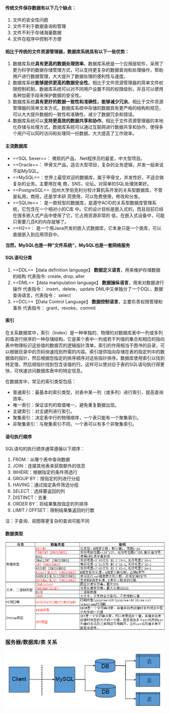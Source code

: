 #### 传统文件保存数据有以下几个缺点：

1. 文件的安全性问题
2. 文件不利于数据查询和管理
3. 文件不利于存储海量数据
4. 文件在程序中控制不方便  



#### 相比于传统的文件资源管理器，数据库系统具有以下一些优势：

1. 数据库系统**具有更高的数据处理效率**。数据库系统是一个应用层软件，采用了更为科学的数据存储管理方式，可以支持更复杂的数据查询和处理操作，帮助用户进行数据管理，大大提升了数据处理的便利性与速度。
2. 数据库系统**能够提供更高的数据安全性**。相比于文件资源管理器的简单文件权限控制机制，数据库系统可以对不同用户设置不同的权限级别，并且可以使用各种加密手段来保护数据的安全性。
3. 数据库系统**具有更好的数据一致性和准确性，能够减少冗余**。相比于文件资源管理器的简单文本方式，数据库系统中存储的数据具有更严格的结构和规范，可以大大提升数据的一致性和准确性，减少了数据冗余和错误。
4. 数据库系统可以**支持更高效的数据共享和协作**。相比于文件资源管理器的本地化存储与处理方式，数据库系统可以通过互联网进行数据共享和协作，使得多个用户可以同时访问和处理同一份数据，大大提高了工作效率。

#### 主流数据库

- ==SQL Sever==： 微软的产品，.Net程序员的最爱，中大型项目。
- ==Oracle==： 甲骨文产品，适合大型项目，复杂的业务逻辑，并发一般来说不如MySQL。
- ==MySQL==：世界上最受欢迎的数据库，属于甲骨文，并发性好，不适合做复杂的业务。主要用在电
  商，SNS，论坛。对简单的SQL处理效果好。
- ==PostgreSQL== :加州大学伯克利分校计算机系开发的关系型数据库，不管是私用，商用，还是学术研
  究使用，可以免费使用，修改和分发。
- ==SQLite==： 是一款轻型的数据库，是遵守ACID的关系型数据库管理系统，它包含在一个相对小的C库
  中。它的设计目标是嵌入式的，而且目前已经在很多嵌入式产品中使用了它，它占用资源非常的
  低，在嵌入式设备中，可能只需要几百K的内存就够了。
- ==H2==： 是一个用Java开发的嵌入式数据库，它本身只是一个类库，可以直接嵌入到应用项目中。  



**当然，MySQL也是一种”文件系统“，MySQL也是一套网络服务**



#### SQL语句分类

1. ==DDL==【data definition language】 **数据定义语言**，用来维护存储数据的结构
   代表指令: create, drop, alter
2. ==DML==【data manipulation language】 **数据操纵语言**，用来对数据进行操作
   代表指令： insert，delete，update
   DML中又单独分了一个DQL，数据查询语言，代表指令： select
3. ==DCL==【Data Control Language】 **数据控制语言**，主要负责权限管理和事务
   代表指令： grant，revoke，commit  



#### 索引

在关系数据库中，索引（Index）是一种单独的、物理的对数据库表中一列或多列的值进行排序的一种存储结构，它是某个表中一列或若干列值的集合和相应的指向表中物理标识这些值的数据页的逻辑指针清单。索引的作用相当于图书的目录，可以根据目录中的页码快速找到所需的内容。索引提供指向存储在表的指定列中的数据值的指针，然后根据您指定的排序顺序对这些指针排序。数据库使用索引以找到特定值，然后顺指针找到包含该值的行。这样可以使对应于表的SQL语句执行得更快，可快速访问数据库表中的特定信息。  

在数据库中，常见的索引类型包括：

- 普通索引：最基本的索引类型，对表中某一列（或多列）进行索引，提高查询效率。
- 唯一索引：保证该列的取值唯一，避免重复数据出现。
- 主键索引：对主键列进行索引。
- 聚集索引：决定表中行的物理顺序，一个表只能有一个聚集索引。
- 非聚集索引：与聚集索引不同，一个表可以有多个非聚集索引。



#### 语句执行顺序

SQL语句的执行顺序通常遵循以下顺序：

1. FROM：从哪个表中查询数据
2. JOIN：连接其他表来获取额外的信息
3. WHERE：根据指定的条件筛选行
4. GROUP BY：按指定的列进行分组
5. HAVING：通过指定条件筛选分组
6. SELECT：选择要返回的列
7. DISTINCT：去重
8. ORDER BY：将结果集按指定的列排序
9. LIMIT / OFFSET：限制结果集返回的行数

注：子查询、视图等更复杂的查询可能不同



#### 数据类型

![image-20230410232910707](./2.%20%E6%95%B0%E6%8D%AE%E5%BA%93%E5%8E%9F%E7%90%86.assets/image-20230410232910707.png)



### 服务器/数据库/表 关系  

![image-20230406205018485](./2.%20%E6%95%B0%E6%8D%AE%E5%BA%93%E5%8E%9F%E7%90%86.assets/image-20230406205018485.png)

### 

